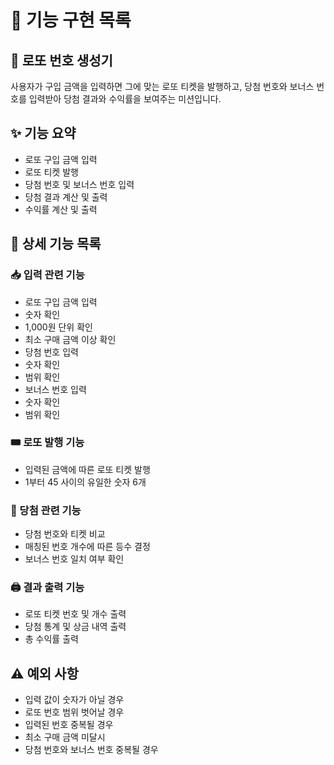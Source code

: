 # 🚀 기능 구현 목록

## 🎲 로또 번호 생성기

사용자가 구입 금액을 입력하면 그에 맞는 로또 티켓을 발행하고, 당첨 번호와 보너스 번호를 입력받아 당첨 결과와 수익률을 보여주는 미션입니다.

## ✨ 기능 요약

- 로또 구입 금액 입력
- 로또 티켓 발행
- 당첨 번호 및 보너스 번호 입력
- 당첨 결과 계산 및 출력
- 수익률 계산 및 출력

## 📝 상세 기능 목록

### 📥 입력 관련 기능

- 로또 구입 금액 입력
- 숫자 확인
- 1,000원 단위 확인
- 최소 구매 금액 이상 확인
- 당첨 번호 입력
- 숫자 확인
- 범위 확인
- 보너스 번호 입력
- 숫자 확인
- 범위 확인

### 🎟️ 로또 발행 기능

- 입력된 금액에 따른 로또 티켓 발행
- 1부터 45 사이의 유일한 숫자 6개

### 🏅 당첨 관련 기능

- 당첨 번호와 티켓 비교
- 매칭된 번호 개수에 따른 등수 결정
- 보너스 번호 일치 여부 확인

### 🖨️ 결과 출력 기능

- 로또 티켓 번호 및 개수 출력
- 당첨 통계 및 상금 내역 출력
- 총 수익률 출력

## ⚠️ 예외 사항

- 입력 값이 숫자가 아닐 경우
- 로또 번호 범위 벗어날 경우
- 입력된 번호 중복될 경우
- 최소 구매 금액 미달시
- 당첨 번호와 보너스 번호 중복될 경우
